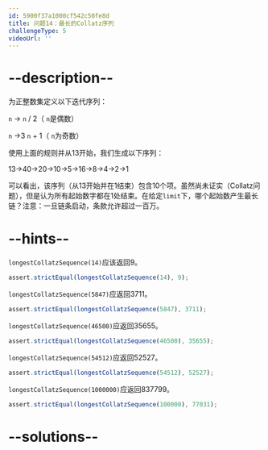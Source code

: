 ```yaml
---
id: 5900f37a1000cf542c50fe8d
title: 问题14：最长的Collat​​z序列
challengeType: 5
videoUrl: ''
---
```


# --description--

为正整数集定义以下迭代序列：

`n` → `n` / 2（ `n`是偶数）

`n` →3 `n` + 1（ `n`为奇数）

使用上面的规则并从13开始，我们生成以下序列：

13→40→20→10→5→16→8→4→2→1

可以看出，该序列（从13开始并在1结束）包含10个项。虽然尚未证实（Collat​​z问题），但是认为所有起始数字都在1处结束。在给定`limit`下，哪个起始数产生最长链？注意：一旦链条启动，条款允许超过一百万。

# --hints--

`longestCollatzSequence(14)`应该返回9。

```js
assert.strictEqual(longestCollatzSequence(14), 9);
```

`longestCollatzSequence(5847)`应返回3711。

```js
assert.strictEqual(longestCollatzSequence(5847), 3711);
```

`longestCollatzSequence(46500)`应返回35655。

```js
assert.strictEqual(longestCollatzSequence(46500), 35655);
```

`longestCollatzSequence(54512)`应返回52527。

```js
assert.strictEqual(longestCollatzSequence(54512), 52527);
```

`longestCollatzSequence(1000000)`应返回837799。

```js
assert.strictEqual(longestCollatzSequence(100000), 77031);
```

# --solutions--

